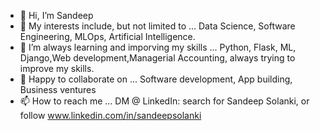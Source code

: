 - 👋 Hi, I’m Sandeep 
- 👀 My interests include, but not limited to ... Data Science, Software Engineering, MLOps, Artificial Intelligence.
- 🌱 I’m always learning and imporving my skills ... Python, Flask, ML, Django,Web development,Managerial Accounting, always trying to improve my skills. 
- 💞️ Happy to collaborate on ... Software development, App building, Business ventures 
- 📫 How to reach me ... DM @ LinkedIn: search for Sandeep Solanki, or follow www.linkedin.com/in/sandeepsolanki
 
<!---
manoritesandeep/manoritesandeep is a ✨ special ✨ repository because its `README.md` (this file) appears on your GitHub profile.
You can click the Preview link to take a look at your changes.
--->
